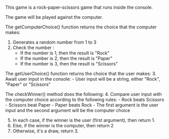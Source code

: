 This game is a rock-paper-scissors game that runs inside the console.

The game will be played against the computer.

The getComputerChoice() function returns the choice that the computer makes: 
1. Generates a random number from 1 to 3
2. Check the number : 
    - If the number is 1, then the result is "Rock"
    - If the number is 2, then the result is "Paper"
    - If the number is 3, then the result is "Scissors"

The getUserChoice() function returns the choice that the user makes: 
3. Await user input in the console:
    - User input will be a string, either "Rock", "Paper" or "Scissors"

The checkWinner() method does the following: 
4. Compare user input with the computer choice according to the following rules: 
    - Rock beats Scissors
    - Scissors beat Paper
    - Paper beats Rock
    - The first argument is the user input and the second argument will be the computer choice

5. In each case, if the winner is the user (first argument), then return 1.
6. Else, if the winner is the computer, then return 2
7. Otherwise, it's a draw, return 3.